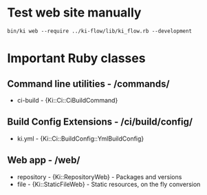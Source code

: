 # Test web site manually

    bin/ki web --require ../ki-flow/lib/ki_flow.rb --development

# Important Ruby classes

## Command line utilities - /commands/

* ci-build - {Ki::Ci::CiBuildCommand}

## Build Config Extensions - /ci/build/config/

* ki.yml - {Ki::Ci::BuildConfig::YmlBuildConfig}

## Web app - /web/

* repository - {Ki::RepositoryWeb} - Packages and versions
* file - {Ki::StaticFileWeb} - Static resources, on the fly conversion